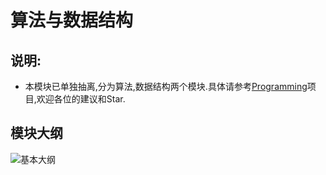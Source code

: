 # 算法与数据结构
## 说明:  
  - 本模块已单独抽离,分为算法,数据结构两个模块.具体请参考[Programming](https://github.com/553899811/Programming)项目,欢迎各位的建议和Star.
## 模块大纲
![基本大纲](http://naotu.baidu.com/file/75d81911764533d651d1f4c7a0805859)

